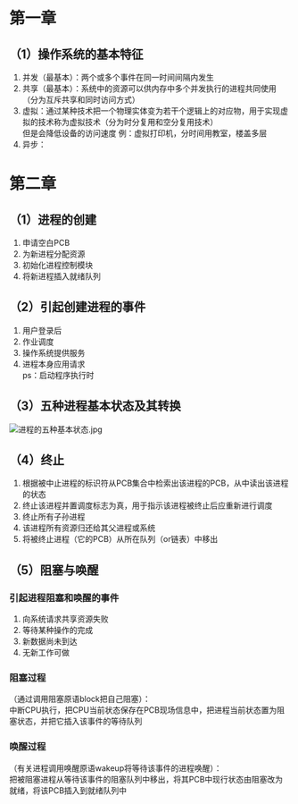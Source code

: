 
# 第一章
## （1）操作系统的基本特征
1. 并发（最基本）：两个或多个事件在同一时间间隔内发生
2. 共享（最基本）：系统中的资源可以供内存中多个并发执行的进程共同使用（分为互斥共享和同时访问方式）
3. 虚拟：通过某种技术把一个物理实体变为若干个逻辑上的对应物，用于实现虚拟的技术称为虚拟技术（分为时分复用和空分复用技术）
  <br>但是会降低设备的访问速度
  例：虚拟打印机，分时间用教室，楼盖多层
4. 异步：
# 第二章

## （1）进程的创建
1. 申请空白PCB  
2. 为新进程分配资源  
3. 初始化进程控制模块  
4. 将新进程插入就绪队列  

## （2）引起创建进程的事件
1. 用户登录后  
2. 作业调度  
3. 操作系统提供服务  
4. 进程本身应用请求  
   ps：启动程序执行时

## （3）五种进程基本状态及其转换
![进程的五种基本状态.jpg](https://github.com/user-attachments/assets/4ba8ec69-6003-43f3-84f0-c6619ac46cf1)


## （4）终止
1. 根据被中止进程的标识符从PCB集合中检索出该进程的PCB，从中读出该进程的状态  
2. 终止该进程并置调度标志为真，用于指示该进程被终止后应重新进行调度  
3. 终止所有子孙进程  
4. 该进程所有资源归还给其父进程或系统  
5. 将被终止进程（它的PCB）从所在队列（or链表）中移出  

## （5）阻塞与唤醒
### 引起进程阻塞和唤醒的事件
1. 向系统请求共享资源失败  
2. 等待某种操作的完成  
3. 新数据尚未到达  
4. 无新工作可做  

### 阻塞过程
（通过调用阻塞原语block把自己阻塞）：  
中断CPU执行，把CPU当前状态保存在PCB现场信息中，把进程当前状态置为阻塞状态，并把它插入该事件的等待队列  

### 唤醒过程
（有关进程调用唤醒原语wakeup将等待该事件的进程唤醒）：  
把被阻塞进程从等待该事件的阻塞队列中移出，将其PCB中现行状态由阻塞改为就绪，将该PCB插入到就绪队列中